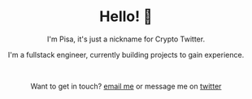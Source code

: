 <h1 align="center"> Hello! 👋 </h1>
<p align="center"> I'm Pisa, it's just a nickname for Crypto Twitter. <p>
<p align="center">I'm a fullstack engineer, currently building projects to gain experience. <p>

<br>

<p align="center">
Want to get in touch?
  <a target="_blank" href="mailto: supremeisverycool@gmail.com">email me</a> or message me on <a target="_blank" href="https://twitter.com/messages/compose?recipient_id=1137784251498356737">twitter</a>
<p>
<br>
